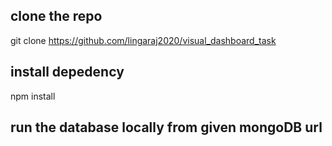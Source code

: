 ## clone the repo
git clone https://github.com/lingaraj2020/visual_dashboard_task

## install depedency
npm install

## run the database locally from given mongoDB url
